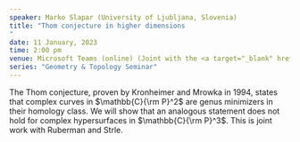 ```yaml
---
speaker: Marko Slapar (University of Ljubljana, Slovenia)
title: "Thom conjecture in higher dimensions 
"
date: 11 January, 2023
time: 2:00 pm
venue: Microsoft Teams (online) (Joint with the <a target="_blank" href="http://www.math.iisc.ac.in/~aprg/index.php?id=seminar22-23">APRG Seminar</a>)
series: "Geometry & Topology Seminar"
---
```


 The Thom conjecture, proven by Kronheimer and Mrowka in 1994, states that complex curves in $\mathbb{C}{\rm P}^2$ are genus minimizers in their homology class. We will show that an analogous statement does not hold for complex hypersurfaces in $\mathbb{C}{\rm P}^3$. This is joint work with Ruberman and Strle.
